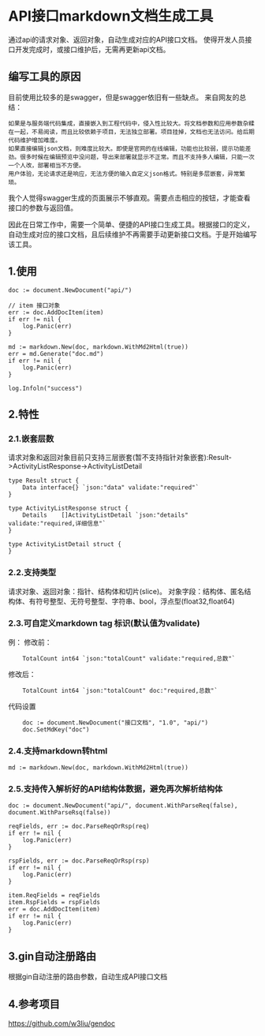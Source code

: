 # API接口markdown文档生成工具
通过api的请求对象、返回对象，自动生成对应的API接口文档。
使得开发人员接口开发完成时，或接口维护后，无需再更新api文档。

## 编写工具的原因
目前使用比较多的是swagger，但是swagger依旧有一些缺点。
来自网友的总结：
```
如果是与服务端代码集成，直接嵌入到工程代码中，侵入性比较大。将文档参数和应用参数杂糅在一起，不易阅读，而且比较依赖于项目，无法独立部署。项目挂掉，文档也无法访问。给后期代码维护增加难度。
如果直接编辑json文档，则难度比较大。即使是官网的在线编辑，功能也比较弱，提示功能差劲。很多时候在编辑预览中没问题，导出来部署就显示不正常。而且不支持多人编辑，只能一次一个人改，部署相当不方便。
用户体验，无论请求还是响应，无法方便的输入自定义json格式。特别是多层嵌套，异常繁琐。
```

我个人觉得swagger生成的页面展示不够直观。需要点击相应的按钮，才能查看接口的参数与返回值。

因此在日常工作中，需要一个简单、便捷的API接口生成工具。根据接口的定义，自动生成对应的接口文档，且后续维护不再需要手动更新接口文档。于是开始编写该工具。

## 1.使用
```
doc := document.NewDocument("api/")

// item 接口对象
err := doc.AddDocItem(item)
if err != nil {
    log.Panic(err)
}

md := markdown.New(doc, markdown.WithMd2Html(true))
err = md.Generate("doc.md")
if err != nil {
    log.Panic(err)
}

log.Infoln("success")
```

## 2.特性
### 2.1.嵌套层数
请求对象和返回对象目前只支持三层嵌套(暂不支持指针对象嵌套):Result->ActivityListResponse->ActivityListDetail
```
type Result struct {
	Data interface{} `json:"data" validate:"required"`
}

type ActivityListResponse struct {
	Details    []ActivityListDetail `json:"details" validate:"required,详细信息"`
}

type ActivityListDetail struct {
}
```

### 2.2.支持类型
请求对象、返回对象：指针、结构体和切片(slice)。
对象字段：结构体、匿名结构体、有符号整型、无符号整型、字符串、bool，浮点型(float32,float64)

### 2.3.可自定义markdown tag 标识(默认值为validate)
例：
修改前：
```
    TotalCount int64 `json:"totalCount" validate:"required,总数"`
```
修改后：
```
    TotalCount int64 `json:"totalCount" doc:"required,总数"`
```
代码设置
```
    doc := document.NewDocument("接口文档", "1.0", "api/")
	doc.SetMdKey("doc")
```

### 2.4.支持markdown转html
```
md := markdown.New(doc, markdown.WithMd2Html(true))
```

### 2.5.支持传入解析好的API结构体数据，避免再次解析结构体
```
doc := document.NewDocument("api/", document.WithParseReq(false), document.WithParseRsq(false))

reqFields, err := doc.ParseReqOrRsp(req)
if err != nil {
    log.Panic(err)
}

rspFields, err := doc.ParseReqOrRsp(rsp)
if err != nil {
    log.Panic(err)
}

item.ReqFields = reqFields
item.RspFields = rspFields
err = doc.AddDocItem(item)
if err != nil {
    log.Panic(err)
}
```

## 3.gin自动注册路由
根据gin自动注册的路由参数，自动生成API接口文档

## 4.参考项目
https://github.com/w3liu/gendoc 
